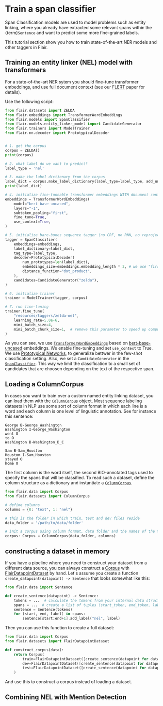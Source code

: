 # Train a span classifier

Span Classification models are used to model problems such as entity linking, where you already have extracted some
relevant spans
within the {term}`Sentence` and want to predict some more fine-grained labels.

This tutorial section show you how to train state-of-the-art NER models and other taggers in Flair.

## Training an entity linker (NEL) model with transformers

For a state-of-the-art NER sytem you should fine-tune transformer embeddings, and use full document context
(see our [FLERT](https://arxiv.org/abs/2011.06993) paper for details).

Use the following script:

```python
from flair.datasets import ZELDA
from flair.embeddings import TransformerWordEmbeddings
from flair.models import SpanClassifier
from flair.models.entity_linker_model import CandidateGenerator
from flair.trainers import ModelTrainer
from flair.nn.decoder import PrototypicalDecoder


# 1. get the corpus
corpus = ZELDA()
print(corpus)

# 2. what label do we want to predict?
label_type = 'nel'

# 3. make the label dictionary from the corpus
label_dict = corpus.make_label_dictionary(label_type=label_type, add_unk=False)
print(label_dict)

# 4. initialize fine-tuneable transformer embeddings WITH document context
embeddings = TransformerWordEmbeddings(
    model="bert-base-uncased",
    layers="-1",
    subtoken_pooling="first",
    fine_tune=True,
    use_context=True,
)

# 5. initialize bare-bones sequence tagger (no CRF, no RNN, no reprojection)
tagger = SpanClassifier(
    embeddings=embeddings,
    label_dictionary=label_dict,
    tag_type=label_type,
    decoder=PrototypicalDecoder(
        num_prototypes=len(label_dict),
        embeddings_size=embeddings.embedding_length * 2, # we use "first_last" encoding for spans
        distance_function="dot_product",
    ),
    candidates=CandidateGenerator("zelda"),
)

# 6. initialize trainer
trainer = ModelTrainer(tagger, corpus)

# 7. run fine-tuning
trainer.fine_tune(
    "resources/taggers/zelda-nel",
    learning_rate=5.0e-6,
    mini_batch_size=4,
    mini_batch_chunk_size=1,  # remove this parameter to speed up computation if you have a big GPU
)
```

As you can see, we use [`TransformerWordEmbeddings`](#flair.embeddings.token.TransformerWordEmbeddings) based on [bert-base-uncased](https://huggingface.co/bert-base-uncased) embeddings. We enable fine-tuning and set `use_context` to True.
We use [Prototypical Networks](https://arxiv.org/abs/1703.05175), to generalize bettwer in the few-shot classification setting.
Also, we set a `CandidateGenerator` in the [`SpanClassifier`](#flair.models.SpanClassifier).
This way we limit the classification to a small set of candidates that are choosen depending on the text of the respective span.

## Loading a ColumnCorpus

In cases you want to train over a custom named entity linking dataset, you can load them with the [`ColumnCorpus`](#flair.datasets.sequence_labeling.ColumnCorpus) object.
Most sequence labeling datasets in NLP use some sort of column format in which each line is a word and each column is
one level of linguistic annotation. See for instance this sentence:

```console
George B-George_Washington
Washington I-George_Washington
went O
to O
Washington B-Washington_D_C

Sam B-Sam_Houston
Houston I-Sam_Houston
stayed O
home O
```

The first column is the word itself, the second BIO-annotated tags used to specify the spans that will be classified. To read such a
dataset, define the column structure as a dictionary and instantiate a [`ColumnCorpus`](#flair.datasets.sequence_labeling.ColumnCorpus).

```python
from flair.data import Corpus
from flair.datasets import ColumnCorpus

# define columns
columns = {0: "text", 1: "nel"}

# this is the folder in which train, test and dev files reside
data_folder = '/path/to/data/folder'

# init a corpus using column format, data folder and the names of the train, dev and test files
corpus: Corpus = ColumnCorpus(data_folder, columns)
```

## constructing a dataset in memory

If you have a pipeline where you need to construct your dataset from a different data source,
you can always construct a [Corpus](#flair.data.Corpus) with [FlairDatapointDataset](#flair.datasets.FlairDatapointDataset) by hand.
Let's assume you create a function `create_datapoint(datapoint) -> Sentence` that looks somewhat like this:
```python
from flair.data import Sentence

def create_sentence(datapoint) -> Sentence:
    tokens = ...  # calculate the tokens from your internal data structure (e.g. pandas dataframe or json dictionary)
    spans = ...  # create a list of tuples (start_token, end_token, label) from your data structure
    sentence = Sentence(tokens)
    for (start, end, label) in spans:
        sentence[start:end+1].add_label("nel", label)
```
Then you can use this function to create a full dataset:
```python
from flair.data import Corpus
from flair.datasets import FlairDatapointDataset

def construct_corpus(data):
    return Corpus(
        train=FlairDatapointDataset([create_sentence(datapoint for datapoint in data["train"])]),
        dev=FlairDatapointDataset([create_sentence(datapoint for datapoint in data["dev"])]),
        test=FlairDatapointDataset([create_sentence(datapoint for datapoint in data["test"])]),
    )
```
And use this to construct a corpus instead of loading a dataset.






## Combining NEL with Mention Detection

